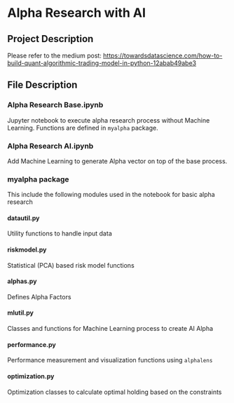 # Alpha Research with AI
## Project Description
Please refer to the medium post: https://towardsdatascience.com/how-to-build-quant-algorithmic-trading-model-in-python-12abab49abe3

## File Description
### Alpha Research Base.ipynb
Jupyter notebook to execute alpha research process without Machine Learning.
Functions are defined in `myalpha` package.

### Alpha Research AI.ipynb
Add Machine Learning to generate Alpha vector on top of the base process.

### myalpha package
This include the following modules used in the notebook for basic alpha research

#### datautil.py
Utility functions to handle input data

#### riskmodel.py
Statistical (PCA) based risk model functions

#### alphas.py
Defines Alpha Factors

#### mlutil.py
Classes and functions for Machine Learning process to create AI Alpha

#### performance.py
Performance measurement and visualization functions using `alphalens`

#### optimization.py
Optimization classes to calculate optimal holding based on the constraints
